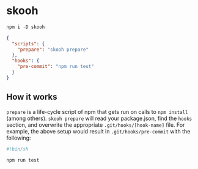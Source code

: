 # skooh

```js
npm i -D skooh
```

```json
{
  "scripts": {
    "prepare": "skooh prepare"
  },
  "hooks": {
    "pre-commit": "npm run test"
  }
}
```

## How it works

`prepare` is a life-cycle script of npm that gets run on calls to `npm install` (among others). `skooh prepare` will read your package.json, find the `hooks` section, and overwrite the appropriate `.git/hooks/[hook-name]` file. For example, the above setup would result in `.git/hooks/pre-commit` with the following:

```sh
#!bin/sh

npm run test

```
